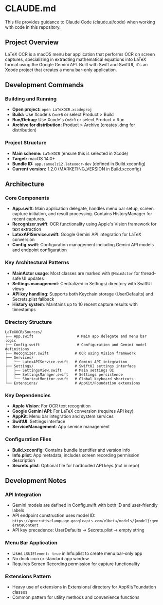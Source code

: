 # CLAUDE.md

This file provides guidance to Claude Code (claude.ai/code) when working with code in this repository.

## Project Overview

LaTeX OCR is a macOS menu bar application that performs OCR on screen captures, specializing in extracting mathematical equations into LaTeX format using the Google Gemini API. Built with Swift and SwiftUI, it's an Xcode project that creates a menu bar-only application.

## Development Commands

### Building and Running
- **Open project:** `open LaTeXOCR.xcodeproj`
- **Build:** Use Xcode's `Cmd+B` or select Product > Build
- **Run/Debug:** Use Xcode's `Cmd+R` or select Product > Run
- **Archive for distribution:** Product > Archive (creates .dmg for distribution)

### Project Structure
- **Main scheme:** `LaTeXOCR` (ensure this is selected in Xcode)
- **Target:** macOS 14.0+ 
- **Bundle ID:** `app.samuelz12.latexocr-dev` (defined in Build.xcconfig)
- **Current version:** 1.2.0 (MARKETING_VERSION in Build.xcconfig)

## Architecture

### Core Components
- **App.swift**: Main application delegate, handles menu bar setup, screen capture initiation, and result processing. Contains HistoryManager for recent captures.
- **Recognizer.swift**: OCR functionality using Apple's Vision framework for text extraction
- **LatexAPIService.swift**: Google Gemini API integration for LaTeX conversion
- **Config.swift**: Configuration management including Gemini API models and endpoint configuration

### Key Architectural Patterns
- **MainActor usage**: Most classes are marked with `@MainActor` for thread-safe UI updates
- **Settings management**: Centralized in Settings/ directory with SwiftUI views
- **API key handling**: Supports both Keychain storage (UserDefaults) and Secrets.plist fallback
- **History system**: Maintains up to 10 recent capture results with timestamps

### Directory Structure
```
LaTeXOCR/Sources/
├── App.swift                    # Main app delegate and menu bar logic
├── Config.swift                 # Configuration and Gemini model definitions  
├── Recognizer.swift            # OCR using Vision framework
├── Services/
│   └── LatexAPIService.swift   # Gemini API integration
├── Settings/                   # SwiftUI settings interface
│   ├── SettingsView.swift      # Main settings UI
│   ├── SettingsManager.swift   # Settings persistence
│   └── ShortcutMonitor.swift   # Global keyboard shortcuts
└── Extensions/                 # AppKit/Foundation extensions
```

### Key Dependencies
- **Apple Vision**: For OCR text recognition
- **Google Gemini API**: For LaTeX conversion (requires API key)
- **AppKit**: Menu bar integration and system services
- **SwiftUI**: Settings interface
- **ServiceManagement**: App service management

### Configuration Files
- **Build.xcconfig**: Contains bundle identifier and version info
- **Info.plist**: App metadata, includes screen recording permission description
- **Secrets.plist**: Optional file for hardcoded API keys (not in repo)

## Development Notes

### API Integration
- Gemini models are defined in Config.swift with both ID and user-friendly labels
- API endpoint construction uses model ID: `https://generativelanguage.googleapis.com/v1beta/models/{model}:generateContent`
- API key precedence: UserDefaults → Secrets.plist → empty string

### Menu Bar Application
- Uses `LSUIElement: true` in Info.plist to create menu bar-only app
- No dock icon or standard app window
- Requires Screen Recording permission for capture functionality

### Extensions Pattern
- Heavy use of extensions in Extensions/ directory for AppKit/Foundation classes
- Common pattern for utility methods and convenience functions